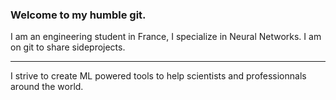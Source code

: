 ### Welcome to my humble git.
I am an engineering student in France, I specialize in Neural Networks.
I am on git to share sideprojects.
___
I strive to create ML powered tools to help scientists and professionnals around the world.

<!---
pierreHaslee/pierreHaslee is a ✨ special ✨ repository because its `README.md` (this file) appears on your GitHub profile.
You can click the Preview link to take a look at your changes.
--->
